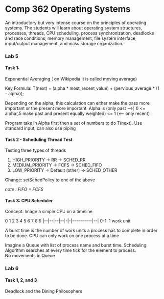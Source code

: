 # Comp 362 Operating Systems
An introductory but very intense course on the principles of operating systems. The students will learn about operating system structures, processes, threads, CPU scheduling, process synchronization, deadlocks and race conditions, memory management, file system interface, input/output management, and mass storage organization.

### Lab 5
#### Task 1:

Exponential Averaging ( on Wikipedia it is called moving average)

Key Formula: T(next) =  (alpha * most_recent_value) + (pervious_average * (1 - alpha));

Depending on the alpha, this calculation can either make the pass more important or the present more important. Alpha is (only past -->) 0 <= alpha(.5 make past and present equally weighted)  <= 1 (<-- only recent)

Program take in Alpha first then a set of numbers to do T(next).
Use standard input, can also use piping


#### Task 2 - Scheduling Thread Test

Testing three types of threads

1. HIGH_PRIORITY → RR → SCHED_RR
2. MEDIUM_PRIORITY → FCFS → SCHED_FIFO
3. LOW_PRIORITY → Default (other) → SCHED_OTHER
 
Change: setSchedPolicy to one of the above

*note : FIFO = FCFS*

#### Task 3: CPU Scheduler
Concept: 
Image a simple CPU on a timeline

0 1 2 3 4 5 6 7 8 9
|--|--|--|--|-|-|----------|--|
0-1: 1 work unit

A burst time is the number of work units a process has to complete in order to be done.
CPU can only work on one process at a time

Imagine a Queue with list of process name and burst time.
Scheduling Algorithm searches at every time tick for the element to process.  
No movements in Queue

### Lab 6

#### Task 1, 2, and 3

Deadlock and the Dining Philosophers



